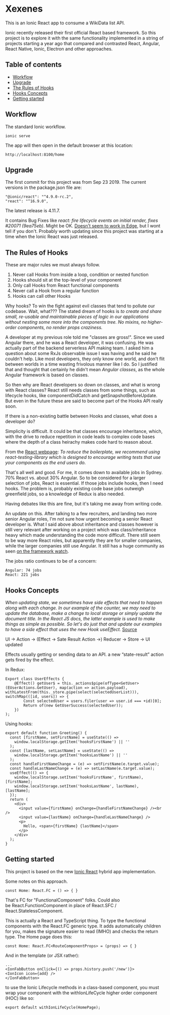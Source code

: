 # Xexenes

This is an Ionic React app to consume a WikiData list API.

Ionic recently released their first official React based framework.  So this project is to explore it with the same functionality implemented in a string of projects starting a year ago that compared and contrasted React, Angular, React Native, Ionic, Electron and other approaches.

## Table of contents


* [Workflow](#workflow)
* [Upgrade](#upgrade)
* [The Rules of Hooks](#the-Rules-of-Hooks)
* [Hooks Concepts](#hooks-Concepts)
* [Getting started](#getting-started)



## Workflow

The standard Ionic workflow.

```
ionic serve
```

The app will then open in the default browser at this location:
```
http://localhost:8100/home
```

## Upgrade


The first commit for this project was from Sep 23 2019.  The current versions in the package.json file are:
```
"@ionic/react": "^4.9.0-rc.2",
"react": "^16.9.0",
```

The latest release is 4.11.7.

It contains Bug Fixes like *react: fire lifecycle events on initial render, fixes #20071 (9ea75eb)*.  Might be OK.  [Doesn't seem to work in Edge](https://github.com/timofeysie/xexenes/issues/2), but I wont tell if you don't.  Probably worth updating since this project was starting at a time when the Ionic React was just released.


## The Rules of Hooks

These are major rules we must always follow.

1. Never call Hooks from inside a loop, condition or nested function
2. Hooks should sit at the top-level of your component
3. Only call Hooks from React functional components
4. Never call a Hook from a regular function
5. Hooks can call other Hooks

Why hooks?  To win the fight against evil classes that tend to pollute our codebase.  Wait, what???
The stated dream of hooks is *to create and share small, re-usable and maintainable pieces of logic in our applications without nesting some more into the components tree. No mixins, no higher-order components, no render props craziness.*

A developer at my previous role told me "classes are gross!".  Since we used Angular there, and he was a React developer, it was confusing.  He was actually part of the backend serverless API making team.  I asked him a question about some RxJs observable issue I was having and he said he couldn't help.  Like most developers, they only know one world, and don't flit between worlds in a time wasting frivolous manner like I do.  So I justified that and thought that certainly he didn't mean *Angular classes*, as the whole Angular framework is based on classes.

So then why are React developers so down on classes, and what is wrong with React classes?  React still needs classes from some things, such as lifecycle hooks, like componentDidCatch and getSnapshotBeforeUpdate.  But even in the future these are said to become part of the Hooks API really soon.

If there is a non-existing battle between Hooks and classes, what does a developer do?

Simplicity is difficult.  It could be that classes encourage inheritance, which, with the drive to reduce repetition in code leads to complex code bases where the depth of a class heirachy makes code hard to reason about.

From the [React webpage](https://reactjs.org/docs/hooks-faq.html#how-to-test-components-that-use-hooks):
*To reduce the boilerplate, we recommend using react-testing-library which is designed to encourage writing tests that use your components as the end users do.*

That's all well and good.  For me, it comes down to available jobs in Sydney.  70% React vs. about 30% Angular.  So to be considered for a larger selection of jobs, React is essential.  If those jobs include hooks, then I need hooks.  The problem is, probably existing code base jobs outweigh greenfield jobs, so a knowledge of Redux is also needed.

Having debates like this are fine, but it's taking me away from writing code.

An update on this.  After talking to a few recruiters, and landing two more senior Angular roles, I'm not sure how urgent becoming a senior React developer is.  What I said above about inheritance and classes however is still very relevant after working on a project which was class/inheritance heavy which made understanding the code more difficult.  There still seem to be way more React roles, but apparently they are for smaller companies, while the larger companies still use Angular.  It still has a huge community as seen [on the framework watch](https://frontendwatch.com/).

The jobs ratio continues to be of a concern:
```
Angular: 74 jobs
React: 221 jobs
```


## Hooks Concepts

*When updating state, we sometimes have side effects that need to happen along with each change. In our example of the counter, we may need to update the database, make a change to local storage or simply update the document title. In the React JS docs, the latter example is used to make things as simple as possible. So let's do just that and update our examples to have a side effect that uses the new Hook useEffect.*
[Source](https://www.telerik.com/kendo-react-ui/react-hooks-guide/)

UI -> Action -> (Effect -> Sate Result Action ->) Reducer -> Store -> UI updated

Effects
usually getting or sending data to an API.
a new “state-result” action gets fired by the effect.

In Redux:
```
Export class UserEffects {
    @Effect() getUser$ = this._actions$pipe(ofType<GetUser>(EUserActions.GetUser), map(action => action.payload), withLatestFrom(this._store.pipe(select(selectedUserList))), switchMap(([id, users]) => {
        Const selectedUser = users.filer(user => user.id === +id)[0];
        Return of(new GetUserSuccess(selectedUser));
    })
);
```

Using hooks:
```
export default function Greeting() {
  const [firstName, setFirstName] = useState(() =>
    window.localStorage.getItem('hooksFirstName') || ''
  );
  const [lastName, setLastName] = useState(() =>
    window.localStorage.getItem('hooksLastName') || ''
  );
  const handleFirstNameChange = (e) => setFirstName(e.target.value);
  const handleLastNameChange = (e) => setLastName(e.target.value);
  useEffect(() => {
    window.localStorage.setItem('hooksFirstName', firstName), [firstName];
    window.localStorage.setItem('hooksLastName', lastName), [lastName];
  });
  return (
    <div>
      <input value={firstName} onChange={handleFirstNameChange} /><br />
      <input value={lastName} onChange={handleLastNameChange} />
      <p>
        Hello, <span>{firstName} {lastName}</span>
      </p>
    </div>
  );
}
```



## Getting started

This project is based on the new [Ionic React](https://ionicframework.com/docs/react/your-first-app#a-look-at-a-react-component) hybrid app implementation.

Some notes on this approach.

```
const Home: React.FC = () => { }
```

That's FC for "FunctionalComponent" folks.
Could also be React.FunctionComponent in place of React.SFC / React.StatelessComponent.

This is actually a React and TypeScript thing.
To type the functional components with the React.FC generic type.
It adds automatically children for you, makes the signature easier to read (IMHO) and checks the return type.
The Home page does this:
```
const Home: React.FC<RouteComponentProps> = (props) => { }
```

And in the template (or JSX rather):
```
...
<IonFabButton onClick={() => props.history.push('/new')}>
<IonIcon icon={add} />
</IonFabButton>
```

to use the Ionic Lifecycle methods in a class-based component, you must wrap your component with the withIonLifeCycle higher order component (HOC) like so:
```
export default withIonLifeCycle(HomePage);
```

